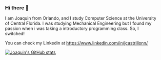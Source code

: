 ### Hi there 👋

I am Joaquin from Orlando, and I study Computer Science at the University of Central Florida. I was studying Mechanical Engineering but I found my passion when i was taking a introductory programming class. So, I switched!

You can check my Linkedin at https://www.linkedin.com/in/jcastrillonn/

[![Joaquin's GitHub stats](https://github-readme-stats.vercel.app/api?username=joaqcn)](https://github.com/anuraghazra/github-readme-stats)

<!--
**joaqcn/joaqcn** is a ✨ _special_ ✨ repository because its `README.md` (this file) appears on your GitHub profile.

Here are some ideas to get you started:

- 🔭 I’m currently working on ...
- 🌱 I’m currently learning ...
- 👯 I’m looking to collaborate on ...
- 🤔 I’m looking for help with ...
- 💬 Ask me about ...
- 📫 How to reach me: ...
- 😄 Pronouns: ...
- ⚡ Fun fact: ...
-->

